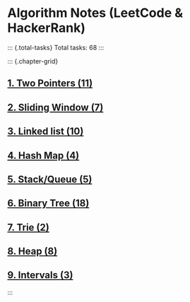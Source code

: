 # Algorithm Notes (LeetCode & HackerRank)

::: {.total-tasks}
Total tasks: 68
:::

::: {.chapter-grid}
## [1. Two Pointers (11)](chapter_1_two_pointers.html)

## [2. Sliding Window (7)](chapter_2_sliding_window.html)

## [3. Linked list (10)](chapter_3_linked_list.html)

## [4. Hash Map (4)](chapter_4_hash_map.html)

## [5. Stack/Queue (5)](chapter_5_stack_queue.html)

## [6. Binary Tree (18)](chapter_6_binary_tree.html)

## [7. Trie (2)](chapter_7_trie.html)

## [8. Heap (8)](chapter_8_heap.html)

## [9. Intervals (3)](chapter_9_intervals.html)
:::